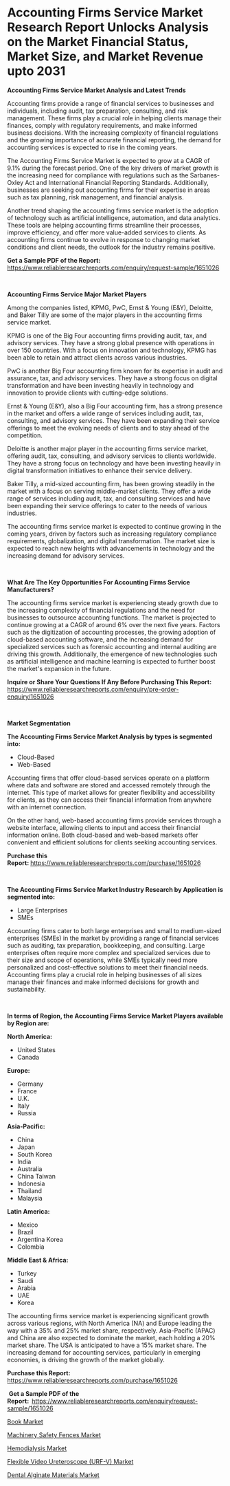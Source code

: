 <p><h1>Accounting Firms Service Market Research Report Unlocks Analysis on the Market Financial Status, Market Size, and Market Revenue upto 2031</h1></p><p><strong>Accounting Firms Service Market Analysis and Latest Trends</strong></p>
<p><p>Accounting firms provide a range of financial services to businesses and individuals, including audit, tax preparation, consulting, and risk management. These firms play a crucial role in helping clients manage their finances, comply with regulatory requirements, and make informed business decisions. With the increasing complexity of financial regulations and the growing importance of accurate financial reporting, the demand for accounting services is expected to rise in the coming years.</p><p>The Accounting Firms Service Market is expected to grow at a CAGR of 9.1% during the forecast period. One of the key drivers of market growth is the increasing need for compliance with regulations such as the Sarbanes-Oxley Act and International Financial Reporting Standards. Additionally, businesses are seeking out accounting firms for their expertise in areas such as tax planning, risk management, and financial analysis.</p><p>Another trend shaping the accounting firms service market is the adoption of technology such as artificial intelligence, automation, and data analytics. These tools are helping accounting firms streamline their processes, improve efficiency, and offer more value-added services to clients. As accounting firms continue to evolve in response to changing market conditions and client needs, the outlook for the industry remains positive.</p></p>
<p><strong>Get a Sample PDF of the Report:&nbsp;</strong> <a href="https://www.reliableresearchreports.com/enquiry/request-sample/1651026">https://www.reliableresearchreports.com/enquiry/request-sample/1651026</a></p>
<p>&nbsp;</p>
<p><strong>Accounting Firms Service Major Market Players</strong></p>
<p><p>Among the companies listed, KPMG, PwC, Ernst & Young (E&Y), Deloitte, and Baker Tilly are some of the major players in the accounting firms service market. </p><p>KPMG is one of the Big Four accounting firms providing audit, tax, and advisory services. They have a strong global presence with operations in over 150 countries. With a focus on innovation and technology, KPMG has been able to retain and attract clients across various industries.</p><p>PwC is another Big Four accounting firm known for its expertise in audit and assurance, tax, and advisory services. They have a strong focus on digital transformation and have been investing heavily in technology and innovation to provide clients with cutting-edge solutions.</p><p>Ernst & Young (E&Y), also a Big Four accounting firm, has a strong presence in the market and offers a wide range of services including audit, tax, consulting, and advisory services. They have been expanding their service offerings to meet the evolving needs of clients and to stay ahead of the competition.</p><p>Deloitte is another major player in the accounting firms service market, offering audit, tax, consulting, and advisory services to clients worldwide. They have a strong focus on technology and have been investing heavily in digital transformation initiatives to enhance their service delivery.</p><p>Baker Tilly, a mid-sized accounting firm, has been growing steadily in the market with a focus on serving middle-market clients. They offer a wide range of services including audit, tax, and consulting services and have been expanding their service offerings to cater to the needs of various industries.</p><p>The accounting firms service market is expected to continue growing in the coming years, driven by factors such as increasing regulatory compliance requirements, globalization, and digital transformation. The market size is expected to reach new heights with advancements in technology and the increasing demand for advisory services.</p></p>
<p>&nbsp;</p>
<p><strong>What Are The Key Opportunities For Accounting Firms Service Manufacturers?</strong></p>
<p><p>The accounting firms service market is experiencing steady growth due to the increasing complexity of financial regulations and the need for businesses to outsource accounting functions. The market is projected to continue growing at a CAGR of around 6% over the next five years. Factors such as the digitization of accounting processes, the growing adoption of cloud-based accounting software, and the increasing demand for specialized services such as forensic accounting and internal auditing are driving this growth. Additionally, the emergence of new technologies such as artificial intelligence and machine learning is expected to further boost the market's expansion in the future.</p></p>
<p><strong>Inquire or Share Your Questions If Any Before Purchasing This Report:</strong> <a href="https://www.reliableresearchreports.com/enquiry/pre-order-enquiry/1651026">https://www.reliableresearchreports.com/enquiry/pre-order-enquiry/1651026</a></p>
<p>&nbsp;</p>
<p><strong>Market Segmentation</strong></p>
<p><strong>The Accounting Firms Service Market Analysis by types is segmented into:</strong></p>
<p><ul><li>Cloud-Based</li><li>Web-Based</li></ul></p>
<p><p>Accounting firms that offer cloud-based services operate on a platform where data and software are stored and accessed remotely through the internet. This type of market allows for greater flexibility and accessibility for clients, as they can access their financial information from anywhere with an internet connection. </p><p>On the other hand, web-based accounting firms provide services through a website interface, allowing clients to input and access their financial information online. Both cloud-based and web-based markets offer convenient and efficient solutions for clients seeking accounting services.</p></p>
<p><strong>Purchase this Report:&nbsp;</strong><a href="https://www.reliableresearchreports.com/purchase/1651026">https://www.reliableresearchreports.com/purchase/1651026</a></p>
<p>&nbsp;</p>
<p><strong>The Accounting Firms Service Market Industry Research by Application is segmented into:</strong></p>
<p><ul><li>Large Enterprises</li><li>SMEs</li></ul></p>
<p><p>Accounting firms cater to both large enterprises and small to medium-sized enterprises (SMEs) in the market by providing a range of financial services such as auditing, tax preparation, bookkeeping, and consulting. Large enterprises often require more complex and specialized services due to their size and scope of operations, while SMEs typically need more personalized and cost-effective solutions to meet their financial needs. Accounting firms play a crucial role in helping businesses of all sizes manage their finances and make informed decisions for growth and sustainability.</p></p>
<p>&nbsp;</p>
<p><strong>In terms of Region, the Accounting Firms Service Market Players available by Region are:</strong></p>
<p>
    <p> <strong> North America: </strong>
        <ul>
            <li>United States</li>
            <li>Canada</li>
        </ul>
        </p> 
    <p> <strong> Europe: </strong>
        <ul>
            <li>Germany</li>
            <li>France</li>
            <li>U.K.</li>
            <li>Italy</li>
            <li>Russia</li>
        </ul>
        </p> 
    <p> <strong> Asia-Pacific: </strong>
        <ul>
            <li>China</li>
            <li>Japan</li>
            <li>South Korea</li>
            <li>India</li>
            <li>Australia</li>
            <li>China Taiwan</li>
            <li>Indonesia</li>
            <li>Thailand</li>
            <li>Malaysia</li>
        </ul>
        </p> 
    <p> <strong> Latin America: </strong>
        <ul>
            <li>Mexico</li>
            <li>Brazil</li>
            <li>Argentina Korea</li>
            <li>Colombia</li>
        </ul>
        </p> 
    <p> <strong> Middle East & Africa: </strong>
        <ul>
            <li>Turkey</li>
            <li>Saudi</li>
            <li>Arabia</li>
            <li>UAE</li>
            <li>Korea</li>
        </ul>
    </p>
    </p>
<p><p>The accounting firms service market is experiencing significant growth across various regions, with North America (NA) and Europe leading the way with a 35% and 25% market share, respectively. Asia-Pacific (APAC) and China are also expected to dominate the market, each holding a 20% market share. The USA is anticipated to have a 15% market share. The increasing demand for accounting services, particularly in emerging economies, is driving the growth of the market globally.</p></p>
<p><strong>Purchase this Report: </strong><a href="https://www.reliableresearchreports.com/purchase/1651026">https://www.reliableresearchreports.com/purchase/1651026</a></p>
<p>&nbsp;<strong>Get a Sample PDF of the Report:&nbsp;&nbsp;</strong><a href="https://www.reliableresearchreports.com/enquiry/request-sample/1651026">https://www.reliableresearchreports.com/enquiry/request-sample/1651026</a></p>
<p><strong></strong></p>
<p><p><a href="https://github.com/brenzgnarento/Market-Research-Report-List-1/blob/main/book-market.md">Book Market</a></p><p><a href="https://github.com/jerrycopelandthomaswsqd8q/Market-Research-Report-List-1/blob/main/machinery-safety-fences-market.md">Machinery Safety Fences Market</a></p><p><a href="https://medium.com/@jasperkuhic2023/hemodialysis-market-report-reveals-the-latest-trends-and-growth-opportunities-of-this-market-921166c6c503">Hemodialysis Market</a></p><p><a href="https://medium.com/@jasperkuhic2023/flexible-video-ureteroscope-urf-v-market-exploring-market-share-market-trends-and-future-f02329c17489">Flexible Video Ureteroscope (URF-V) Market</a></p><p><a href="https://medium.com/@jasperkuhic2023/dental-alginate-materials-market-comprehensive-assessment-by-type-application-and-geography-835e59ca5661">Dental Alginate Materials Market</a></p></p>